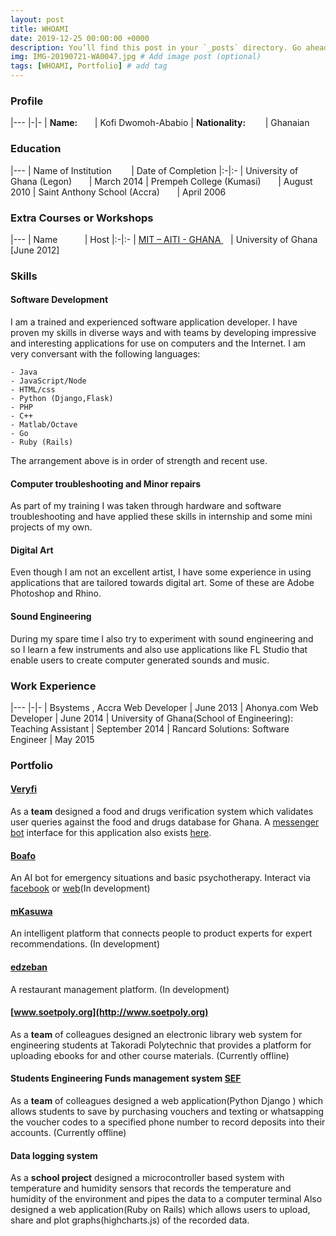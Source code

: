 ```yaml
---
layout: post
title: WHOAMI
date: 2019-12-25 00:00:00 +0000
description: You’ll find this post in your `_posts` directory. Go ahead and edit it and re-build the site to see your changes. # Add post description (optional)
img: IMG-20190721-WA0047.jpg # Add image post (optional)
tags: [WHOAMI, Portfolio] # add tag
---
```

### Profile

|---
|-|-
| **Name:** &nbsp;&nbsp;&nbsp;&nbsp;&nbsp;&nbsp;| Kofi Dwomoh-Ababio
| **Nationality:** &nbsp;&nbsp;&nbsp;&nbsp;&nbsp;&nbsp; | Ghanaian


### Education

|---
| Name of Institution &nbsp;&nbsp;&nbsp;&nbsp;&nbsp;&nbsp; | Date of Completion
|:-|:-
| University of Ghana (Legon) &nbsp;&nbsp;&nbsp;&nbsp;&nbsp;&nbsp;| March 2014
| Prempeh College (Kumasi) 	  &nbsp;&nbsp;&nbsp;&nbsp;&nbsp;&nbsp;| August 2010
| Saint Anthony School (Accra) &nbsp;&nbsp;&nbsp;&nbsp;&nbsp;&nbsp;| April 2006
					
				
				
			

### Extra Courses or Workshops

|---
| Name &nbsp;&nbsp;&nbsp;&nbsp;&nbsp;&nbsp; &nbsp;&nbsp;&nbsp;| Host
|:-|:-
| [MIT – AITI - GHANA ](http://gsl.mit.edu/project/89/)&nbsp;&nbsp;&nbsp;| University of Ghana [June 2012]


### Skills

#### Software Development
I am a trained and experienced software application developer. I have proven my skills in diverse ways and with teams by developing impressive and interesting applications for use on computers and the Internet. I am very conversant with the following languages:

	- Java
	- JavaScript/Node
	- HTML/css
	- Python (Django,Flask)
	- PHP
	- C++
	- Matlab/Octave
	- Go
	- Ruby (Rails)

The arrangement above is in order of strength and recent use.

#### Computer troubleshooting and Minor repairs
As part of my training I was taken through hardware and software troubleshooting and have applied these skills in internship and some mini projects of my own.

#### Digital Art
Even though I am not an excellent artist, I have some experience in using applications that are tailored towards digital art. Some of these are Adobe Photoshop and Rhino.

#### Sound Engineering
During my spare time I also try to experiment with sound engineering and so I learn a few instruments and also use applications like FL Studio that enable users to create computer generated sounds and music.

### Work Experience

|---
|-|-
| Bsystems ,  Accra Web Developer | June 2013
| Ahonya.com Web Developer | June 2014
| University of Ghana(School of  Engineering): Teaching Assistant | September 2014
| Rancard Solutions: Software Engineer | May 2015

### Portfolio

#### [Veryfi](https://veryfi.herokuapp.com)
As a **team** designed a food and drugs verification system which validates user queries against the food and drugs database for Ghana. A [messenger bot](https://m.me/739899899512863) interface for this application also exists [here](https://m.me/739899899512863).

#### [Boafo](https://boafo-52612.appspot.com)
An AI bot for emergency situations and basic psychotherapy. Interact via [facebook](https://m.me/843149412490388) or [web](https://boafo-52612.appspot.com)(In development)

#### [mKasuwa](https://mkasuwa.herokuapp.com)
An intelligent platform that connects people to product experts for expert recommendations. (In development)

#### [edzeban](https://edzeban.herokuapp.com)
A restaurant management platform. (In development)


#### [www.soetpoly.org](http://www.soetpoly.org)
As a **team**  of colleagues  designed an electronic library web system for engineering students at Takoradi Polytechnic that provides a platform for uploading ebooks for and other course materials. (Currently offline)

#### Students Engineering Funds management system [SEF](https://sef.scrybaweb.com/)
As a **team**  of colleagues  designed a  web application(Python Django ) which allows students to save by purchasing vouchers and texting or whatsapping the voucher codes to a specified phone number to record deposits into their accounts. (Currently offline)

#### Data logging system
As a **school project** designed a microcontroller based system with temperature and humidity sensors that records the temperature and humidity of the environment and pipes the data to a computer terminal
Also designed a web application(Ruby on Rails) which allows users to upload, share and plot graphs(highcharts.js) of the recorded data.
                           
<!-- 

>Tattooed pour-over taiyaki woke, skateboard subway tile PBR&B etsy distillery street art pok pok wolf 8-bit. Vegan bicycle rights schlitz subway tile unicorn taiyaki. -->


